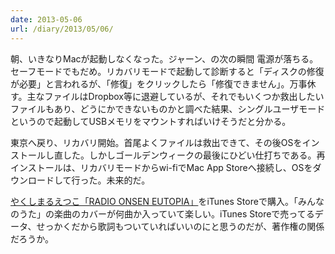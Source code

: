 ```yaml
---
date: 2013-05-06
url: /diary/2013/05/06/
---
```


朝、いきなりMacが起動しなくなった。ジャーン、の次の瞬間 電源が落ちる。セーフモードでもだめ。リカバリモードで起動して診断すると「ディスクの修復が必要」と言われるが、「修復」をクリックしたら「修復できません」。万事休す。主なファイルはDropbox等に退避しているが、それでもいくつか救出したいファイルもあり、どうにかできないものかと調べた結果、シングルユーザモードというので起動してUSBメモリをマウントすればいけそうだと分かる。

東京へ戻り、リカバリ開始。首尾よくファイルは救出できて、その後OSをインストールし直した。しかしゴールデンウィークの最後にひどい仕打ちである。再インストールは、リカバリモードからwi-fiでMac App Storeへ接続し、OSをダウンロードして行った。未来的だ。

[やくしまるえつこ「RADIO ONSEN EUTOPIA」](http://www.amazon.co.jp/dp/B00BBFYZ4U)をiTunes Storeで購入。「みんなのうた」の楽曲のカバーが何曲か入っていて楽しい。iTunes Storeで売ってるデータ、せっかくだから歌詞もついていればいいのにと思うのだが、著作権の関係だろうか。